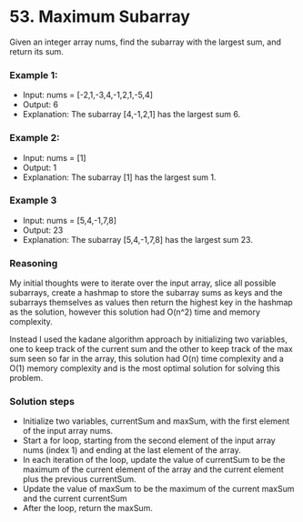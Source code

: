 # 53. Maximum Subarray
Given an integer array nums, find the subarray with the largest sum, and return its sum.

### Example 1:

- Input: nums = [-2,1,-3,4,-1,2,1,-5,4]
- Output: 6
- Explanation: The subarray [4,-1,2,1] has the largest sum 6.


### Example 2:

- Input: nums = [1]
- Output: 1
- Explanation: The subarray [1] has the largest sum 1.

### Example 3

- Input: nums = [5,4,-1,7,8]
- Output: 23
- Explanation: The subarray [5,4,-1,7,8] has the largest sum 23.

### Reasoning
My initial thoughts were to iterate over the input array, slice all possible subarrays, create a hashmap to store the subarray sums as keys and the subarrays themselves as values then return the highest key in the hashmap as the solution, however this solution had O(n^2) time and memory complexity.

Instead I used the kadane algorithm approach by initializing two variables, one to keep track of the current sum and the other to keep track of the max sum seen so far in the array, this solution had O(n) time complexity and a O(1) memory complexity and is the most optimal solution for solving this problem.

### Solution steps

- Initialize two variables, currentSum and maxSum, with the first element of the input array nums.
- Start a for loop, starting from the second element of the input array nums (index 1) and ending at the last element of the array.
- In each iteration of the loop, update the value of currentSum to be the maximum of the current element of the array and the current element plus the previous currentSum.
- Update the value of maxSum to be the maximum of the current maxSum and the current currentSum
- After the loop, return the maxSum.